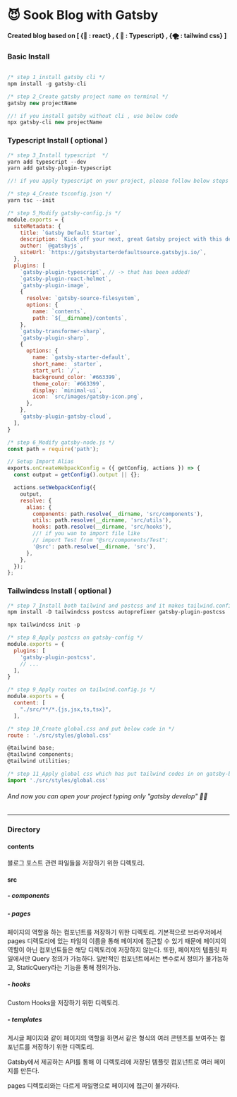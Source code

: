 # 😈 Sook Blog with Gatsby

#### <span>Created blog based on [ {💎 : react} , { 💠 : Typescript} , {🌪 : tailwind css} ]</span>

### Basic Install

```js

/* step 1_install gatsby cli */
npm install -g gatsby-cli

/* step 2_Create gatsby project name on terminal */
gatsby new projectName

//! if you install gatsby without cli , use below code
npx gatsby-cli new projectName
```

### Typescript Install ( optional )

```js
/* step 3_Install typescript  */
yarn add typescript --dev
yarn add gatsby-plugin-typescript

//! if you apply typescript on your project, please follow below steps

/* step 4_Create tsconfig.json */
yarn tsc --init

/* step 5_Modify gatsby-config.js */
module.exports = {
  siteMetadata: {
    title: `Gatsby Default Starter`,
    description: `Kick off your next, great Gatsby project with this default starter. This barebones starter ships with the main Gatsby configuration files you might need.`,
    author: `@gatsbyjs`,
    siteUrl: `https://gatsbystarterdefaultsource.gatsbyjs.io/`,
  },
  plugins: [
    `gatsby-plugin-typescript`,	// -> that has been added!
    `gatsby-plugin-react-helmet`,
    `gatsby-plugin-image`,
    {
      resolve: `gatsby-source-filesystem`,
      options: {
        name: `contents`,
        path: `${__dirname}/contents`,
    },
    `gatsby-transformer-sharp`,
    `gatsby-plugin-sharp`,
    {
      options: {
        name: `gatsby-starter-default`,
        short_name: `starter`,
        start_url: `/`,
        background_color: `#663399`,
        theme_color: `#663399`,
        display: `minimal-ui`,
        icon: `src/images/gatsby-icon.png`,
      },
    },
    `gatsby-plugin-gatsby-cloud`,
  ],
}

/* step 6_Modify gatsby-node.js */
const path = require('path');

// Setup Import Alias
exports.onCreateWebpackConfig = ({ getConfig, actions }) => {
  const output = getConfig().output || {};

  actions.setWebpackConfig({
    output,
    resolve: {
      alias: {
        components: path.resolve(__dirname, 'src/components'),
        utils: path.resolve(__dirname, 'src/utils'),
        hooks: path.resolve(__dirname, 'src/hooks'),
        //! if you wan to import file like
        // import Test from "@src/components/Test";
        '@src': path.resolve(__dirname, 'src'),
      },
    },
  });
};

```

### Tailwindcss Install ( optional )

```js
/* step 7_Install both tailwind and postcss and it makes tailwind.config.js & postcss.config.js automatically */
npm install -D tailwindcss postcss autoprefixer gatsby-plugin-postcss

npx tailwindcss init -p

/* step 8_Apply postcss on gatsby-config */
module.exports = {
  plugins: [
    'gatsby-plugin-postcss',
    // ...
  ],
}

/* step 9_Apply routes on tailwind.config.js */
module.exports = {
  content: [
    "./src/**/*.{js,jsx,ts,tsx}",
  ],

/* step 10_Create global.css and put below code in */
route : './src/styles/global.css'

@tailwind base;
@tailwind components;
@tailwind utilities;

/* step 11_Apply global css which has put tailwind codes in on gatsby-browser.js */
import './src/styles/global.css'
```

<h6> And now you can open your project typing only "gatsby develop" 🙌🏼 </h6>

<hr />

### Directory

#### contents

블로그 포스트 관련 파일들을 저장하기 위한 디렉토리.

#### src

##### - components

##### - pages

페이지의 역할을 하는 컴포넌트를 저장하기 위한 디렉토리.
기본적으로 브라우저에서 pages 디렉토리에 있는 파일의 이름을 통해 페이지에 접근할 수 있기 때문에 페이지의 역할이 아닌 컴포넌트들은 해당 디렉토리에 저장하지 않는다.
또한, 페이지의 템플릿 파일에서만 Query 정의가 가능하다. 일반적인 컴포넌트에서는 변수로서 정의가 불가능하고, StaticQuery라는 기능을 통해 정의가능.

##### - hooks

Custom Hooks을 저장하기 위한 디렉토리.

##### - templates

게시글 페이지와 같이 페이지의 역할을 하면서 같은 형식의 여러 콘텐츠를 보여주는 컴포넌트를 저장하기 위한 디렉토리.

Gatsby에서 제공하는 API를 통해 이 디렉토리에 저장된 템플릿 컴포넌트로 여러 페이지를 만든다.

pages 디렉토리와는 다르게 파일명으로 페이지에 접근이 불가하다.
